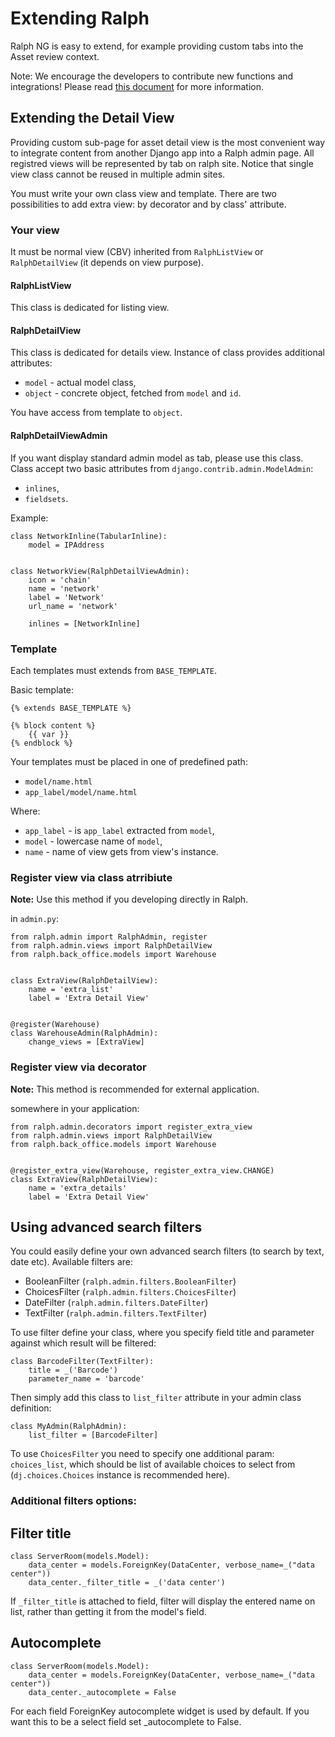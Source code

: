 # Extending Ralph

Ralph NG is easy to extend, for example providing custom tabs into the Asset review context.

Note: We encourage the developers to contribute new functions and integrations! Please read [this document](../CONTRIBUTING.md) for more information.


## Extending the Detail View

Providing custom sub-page for asset detail view is the most convenient way to integrate content from another Django app into a Ralph admin page. All registred views will be represented by tab on ralph site. Notice that single view class cannot be reused in multiple admin sites.

You must write your own class view and template. There are two possibilities to add extra view: by decorator and by class' attribute.

### Your view

It must be normal view (CBV) inherited from ``RalphListView`` or ``RalphDetailView`` (it depends on view purpose).

#### RalphListView

This class is dedicated for listing view.

#### RalphDetailView

This class is dedicated for details view. Instance of class provides additional attributes:

- ``model`` - actual model class,
- ``object`` - concrete object, fetched from ``model`` and ``id``.

You have access from template to ``object``.

#### RalphDetailViewAdmin

If you want display standard admin model as tab, please use this class. Class accept two basic attributes from ``django.contrib.admin.ModelAdmin``:

- ``inlines``,
- ``fieldsets``.

Example:
```django
class NetworkInline(TabularInline):
    model = IPAddress


class NetworkView(RalphDetailViewAdmin):
    icon = 'chain'
    name = 'network'
    label = 'Network'
    url_name = 'network'

    inlines = [NetworkInline]
```

### Template

Each templates must extends from ``BASE_TEMPLATE``.

Basic template:
```django
{% extends BASE_TEMPLATE %}

{% block content %}
    {{ var }}
{% endblock %}
```

Your templates must be placed in one of predefined path:

- ``model/name.html``
- ``app_label/model/name.html``

Where:

- ``app_label`` - is ``app_label`` extracted from ``model``,
- ``model`` - lowercase name of ``model``,
- ``name`` - name of view gets from view's instance.

### Register view via class atrribiute

**Note:** Use this method if you developing directly in Ralph.

in ``admin.py``:
```python3
from ralph.admin import RalphAdmin, register
from ralph.admin.views import RalphDetailView
from ralph.back_office.models import Warehouse


class ExtraView(RalphDetailView):
    name = 'extra_list'
    label = 'Extra Detail View'


@register(Warehouse)
class WarehouseAdmin(RalphAdmin):
    change_views = [ExtraView]
```

### Register view via decorator

**Note:** This method is recommended for external application.

somewhere in your application:
```python3
from ralph.admin.decorators import register_extra_view
from ralph.admin.views import RalphDetailView
from ralph.back_office.models import Warehouse


@register_extra_view(Warehouse, register_extra_view.CHANGE)
class ExtraView(RalphDetailView):
    name = 'extra_details'
    label = 'Extra Detail View'
```


## Using advanced search filters

You could easily define your own advanced search filters (to search by text, date etc). Available filters are:

* BooleanFilter (`ralph.admin.filters.BooleanFilter`)
* ChoicesFilter (`ralph.admin.filters.ChoicesFilter`)
* DateFilter (`ralph.admin.filters.DateFilter`)
* TextFilter (`ralph.admin.filters.TextFilter`)

To use filter define your class, where you specify field title and parameter
against which result will be filtered:

    class BarcodeFilter(TextFilter):
        title = _('Barcode')
        parameter_name = 'barcode'

Then simply add this class to `list_filter` attribute in your admin class definition:

    class MyAdmin(RalphAdmin):
        list_filter = [BarcodeFilter]

To use `ChoicesFilter` you need to specify one additional param: `choices_list`, which should be list of available choices to select from (`dj.choices.Choices` instance is recommended here).


### Additional filters options:

## Filter title

```python3
class ServerRoom(models.Model):
    data_center = models.ForeignKey(DataCenter, verbose_name=_("data center"))
    data_center._filter_title = _('data center')
```

If `_filter_title` is attached to field, filter will display the entered name on list, rather than getting it from the model's field.


## Autocomplete

```python3
class ServerRoom(models.Model):
    data_center = models.ForeignKey(DataCenter, verbose_name=_("data center"))
    data_center._autocomplete = False
```

For each field ForeignKey autocomplete widget is used by default. If you want this to be a select field set _autocomplete to False.
